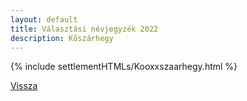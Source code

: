 ```yaml
---
layout: default
title: Választási névjegyzék 2022
description: Kőszárhegy
---
```


{% include settlementHTMLs/Kooxxszaarhegy.html %}

[Vissza](../)